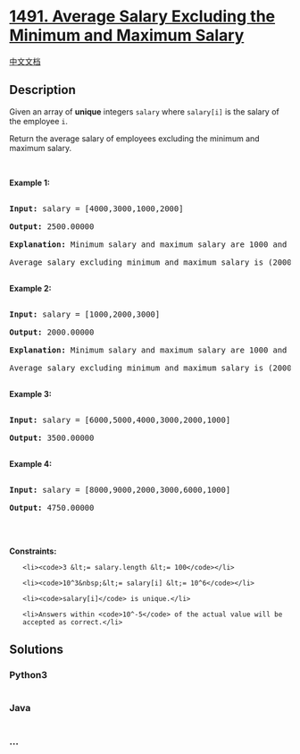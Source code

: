 # [1491. Average Salary Excluding the Minimum and Maximum Salary](https://leetcode.com/problems/average-salary-excluding-the-minimum-and-maximum-salary)

[中文文档](/solution/1400-1499/1491.Average%20Salary%20Excluding%20the%20Minimum%20and%20Maximum%20Salary/README.md)

## Description

<p>Given an array of <strong>unique</strong> integers <code>salary</code>&nbsp;where <code>salary[i]</code> is the salary of the employee <code>i</code>.</p>

<p>Return the average salary of employees excluding the minimum and maximum salary.</p>

<p>&nbsp;</p>

<p><strong>Example 1:</strong></p>

<pre>

<strong>Input:</strong> salary = [4000,3000,1000,2000]

<strong>Output:</strong> 2500.00000

<strong>Explanation: </strong>Minimum salary and maximum salary are 1000 and 4000 respectively.

Average salary excluding minimum and maximum salary is (2000+3000)/2= 2500

</pre>

<p><strong>Example 2:</strong></p>

<pre>

<strong>Input:</strong> salary = [1000,2000,3000]

<strong>Output:</strong> 2000.00000

<strong>Explanation: </strong>Minimum salary and maximum salary are 1000 and 3000 respectively.

Average salary excluding minimum and maximum salary is (2000)/1= 2000

</pre>

<p><strong>Example 3:</strong></p>

<pre>

<strong>Input:</strong> salary = [6000,5000,4000,3000,2000,1000]

<strong>Output:</strong> 3500.00000

</pre>

<p><strong>Example 4:</strong></p>

<pre>

<strong>Input:</strong> salary = [8000,9000,2000,3000,6000,1000]

<strong>Output:</strong> 4750.00000

</pre>

<p>&nbsp;</p>

<p><strong>Constraints:</strong></p>

<ul>

    <li><code>3 &lt;= salary.length &lt;= 100</code></li>

    <li><code>10^3&nbsp;&lt;= salary[i] &lt;= 10^6</code></li>

    <li><code>salary[i]</code> is unique.</li>

    <li>Answers within <code>10^-5</code> of the actual value will be accepted as correct.</li>

</ul>

## Solutions

<!-- tabs:start -->

### **Python3**

```python

```

### **Java**

```java

```

### **...**

```

```

<!-- tabs:end -->
